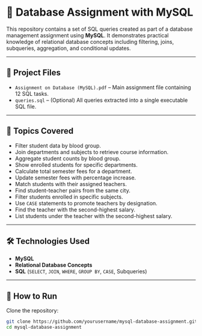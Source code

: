 # 📘 Database Assignment with MySQL

This repository contains a set of SQL queries created as part of a database management assignment using **MySQL**. It demonstrates practical knowledge of relational database concepts including filtering, joins, subqueries, aggregation, and conditional updates.

---

## 📂 Project Files

- `Assignment on Database (MySQL).pdf` – Main assignment file containing 12 SQL tasks.  
- `queries.sql` – (Optional) All queries extracted into a single executable SQL file.

---

## 🎯 Topics Covered

- Filter student data by blood group.
- Join departments and subjects to retrieve course information.
- Aggregate student counts by blood group.
- Show enrolled students for specific departments.
- Calculate total semester fees for a department.
- Update semester fees with percentage increase.
- Match students with their assigned teachers.
- Find student-teacher pairs from the same city.
- Filter students enrolled in specific subjects.
- Use `CASE` statements to promote teachers by designation.
- Find the teacher with the second-highest salary.
- List students under the teacher with the second-highest salary.

---

## 🛠️ Technologies Used

- **MySQL**
- **Relational Database Concepts**
- **SQL** (`SELECT`, `JOIN`, `WHERE`, `GROUP BY`, `CASE`, Subqueries)

---

## 🚀 How to Run

Clone the repository:

```bash
git clone https://github.com/yourusername/mysql-database-assignment.git
cd mysql-database-assignment

